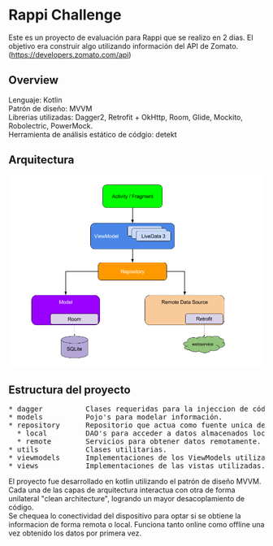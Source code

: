 # Rappi Challenge
Este es un proyecto de evaluación para Rappi que se realizo en 2 dias. El objetivo era construir
 algo utilizando información del API de Zomato. (https://developers.zomato.com/api)

## Overview
Lenguaje: Kotlin <br>
Patrón de diseño: MVVM <br>
Librerias utilizadas: Dagger2, Retrofit + OkHttp, Room, Glide, Mockito, Robolectric, PowerMock. <br>
Herramienta de análisis estático de códgio: detekt

## Arquitectura
![arquitectura](https://github.com/sdeira/rappi-challenge/blob/master/challenge_architecture.png)

## Estructura del proyecto
<pre>
* dagger          Clases requeridas para la injeccion de código con dagger2.
* models          Pojo's para modelar información.
* repository      Repositorio que actua como fuente unica de obtencion de informacion de la applicación.
  * local         DAO's para acceder a datos almacenados localmente utilizando Room.
  * remote        Servicios para obtener datos remotamente.
* utils           Clases utilitarias.
* viewmodels      Implementaciones de los ViewModels utilizados
* views           Implementaciones de las vistas utilizadas.
</pre>

El proyecto fue desarrollado en kotlin utilizando el patrón de diseño MVVM. <br>
Cada una de las capas de arquitectura interactua con otra de forma unilateral "clean architecture", logrando un mayor desacoplamiento de código. <br>
Se chequea lo conectividad del dispositivo para optar si se obtiene la informacion de forma remota o local. Funciona tanto online como offline una vez
obtenido los datos por primera vez.

